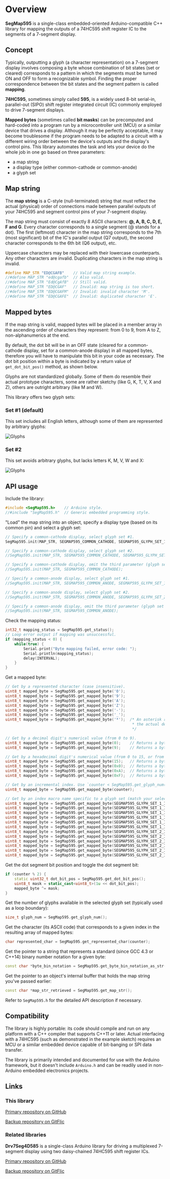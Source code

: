 # Overview

**SegMap595** is a single-class embedded-oriented Arduino-compatible C++ library
for mapping the outputs of a 74HC595 shift register IC to the segments of a 7-segment display.

## Concept

Typically, outputting a glyph (a character representation) on a 7-segment display involves composing a byte
whose combination of bit states (set or cleared) corresponds to a pattern in which the segments must be turned
ON and OFF to form a recognizable symbol. Finding the proper correspondence between the bit states and the segment
pattern is called **mapping**.

**74HC595**, sometimes simply called **595**, is a widely used 8-bit serial-in, parallel-out (SIPO) shift register
integrated circuit (IC) commonly employed to drive 7-segment displays.

**Mapped bytes** (sometimes called **bit masks**) can be precomputed and hard-coded into a program
run by a microcontroller unit (MCU) or a similar device that drives a display. Although it may be perfectly
acceptable, it may become troublesome if the program needs to be adapted to a circuit with a different wiring
order between the device's outputs and the display's control pins. This library automates the task and lets
your device do the whole job in one go based on three parameters:
* a map string
* a display type (either common-cathode or common-anode)
* a glyph set

## Map string

The **map string** is a C-style (null-terminated) string that must reflect the actual (physical) order
of connections made between parallel outputs of your 74HC595 and segment control pins of your 7-segment display.

The map string must consist of exactly 8 ASCII characters: **@, A, B, C, D, E, F and G**. Every character
corresponds to a single segment (@ stands for a dot). The first (leftmost) character in the map string
corresponds to the 7th (most significant) bit of the IC's parallel output (Q7 output), the second
character corresponds to the 6th bit (Q6 output), etc.

Uppercase characters may be replaced with their lowercase counterparts. Any other characters are invalid.
Duplicating characters in the map string is invalid.

```cpp
#define MAP_STR "ED@CGAFB"    // Valid map string example.
//#define MAP_STR "ed@cgafb"  // Also valid.
//#define MAP_STR "Ed@CgAfB"  // Still valid.
//#define MAP_STR "ED@CGAF"   // Invalid: map string is too short.
//#define MAP_STR "ED@CGAFM"  // Invalid: invalid character 'M'.
//#define MAP_STR "ED@CGAFE"  // Invalid: duplicated character 'E'.
```

## Mapped bytes

If the map string is valid, mapped bytes will be placed in a member array in the ascending order of characters
they represent: from 0 to 9, from A to Z, non-alphanumerics at the end.

By default, the dot bit will be in an OFF state (cleared for a common-cathode display, set for a common-anode display)
in all mapped bytes, therefore you will have to manipulate this bit in your code as necessary. The dot bit position
within a byte is indicated by a return value of `get_dot_bit_pos()` method, as shown below.

Glyphs are not standardized globally. Some of them do resemble their actual prototype characters,
some are rather sketchy (like G, K, T, V, X and Z), others are outright arbitrary (like M and W).

This library offers two glyph sets:

### Set #1 (default)

This set includes all English letters, although some of them are represented by arbitrary glyphs:

![Glyphs](assets/glyph_set_1.jpg)

### Set #2

This set avoids arbitrary glyphs, but lacks letters K, M, V, W and X:

![Glyphs](assets/glyph_set_2.jpg)

## API usage

Include the library:
```cpp
#include <SegMap595.h>    // Arduino style.
//#include "SegMap595.h"  // Generic embedded programming style.
```

"Load" the map string into an object, specify a display type (based on its common pin) and select a glyph set:
```cpp
// Specify a common-cathode display, select glyph set #1.
SegMap595.init(MAP_STR, SEGMAP595_COMMON_CATHODE, SEGMAP595_GLYPH_SET_1);

// Specify a common-cathode display, select glyph set #2.
//SegMap595.init(MAP_STR, SEGMAP595_COMMON_CATHODE, SEGMAP595_GLYPH_SET_2);

// Specify a common-cathode display, omit the third parameter (glyph set #1 will be selected by default).
//SegMap595.init(MAP_STR, SEGMAP595_COMMON_CATHODE);

// Specify a common-anode display, select glyph set #1.
//SegMap595.init(MAP_STR, SEGMAP595_COMMON_ANODE, SEGMAP595_GLYPH_SET_1);

// Specify a common-anode display, select glyph set #2.
//SegMap595.init(MAP_STR, SEGMAP595_COMMON_ANODE, SEGMAP595_GLYPH_SET_2);

// Specify a common-anode display, omit the third parameter (glyph set #1 will be selected by default).
//SegMap595.init(MAP_STR, SEGMAP595_COMMON_ANODE);
```

Check the mapping status:
```cpp
int32_t mapping_status = SegMap595.get_status();
// Loop error output if mapping was unsuccessful.
if (mapping_status < 0) {
    while(true) {
        Serial.print("Byte mapping failed, error code: ");
        Serial.println(mapping_status);
        delay(INTERVAL);
    }
}
```

Get a mapped byte:
```cpp
// Get by a represented character (case insensitive).
uint8_t mapped_byte = SegMap595.get_mapped_byte('0');
uint8_t mapped_byte = SegMap595.get_mapped_byte('9');
uint8_t mapped_byte = SegMap595.get_mapped_byte('A');
uint8_t mapped_byte = SegMap595.get_mapped_byte('Z');
uint8_t mapped_byte = SegMap595.get_mapped_byte('-');
uint8_t mapped_byte = SegMap595.get_mapped_byte('_');
uint8_t mapped_byte = SegMap595.get_mapped_byte('*');  /* An asterisk represents a degree symbol because
                                                        * the actual degree symbol isn't listed in ASCII.
                                                        */

// Get by a decimal digit's numerical value (from 0 to 9).
uint8_t mapped_byte = SegMap595.get_mapped_byte(0);    // Returns a byte for '0' character.
uint8_t mapped_byte = SegMap595.get_mapped_byte(9);    // Returns a byte for '9' character.

// Get by a hexadecimal digit's numerical value (from 0 to 15, or from 0x0 to 0xF).
uint8_t mapped_byte = SegMap595.get_mapped_byte(15);   // Returns a byte for 'F' character.
uint8_t mapped_byte = SegMap595.get_mapped_byte(0x0);  // Returns a byte for '0' character.
uint8_t mapped_byte = SegMap595.get_mapped_byte(0xA);  // Returns a byte for 'A' character.
uint8_t mapped_byte = SegMap595.get_mapped_byte(0xF);  // Returns a byte for 'F' character.

// Get by an incremental index. Use `counter < SegMap595.get_glyph_num()` as an appropriate boundary.
uint8_t mapped_byte = SegMap595.get_mapped_byte(counter);

// Get by an index macro name specific to a glyph set (match your selected set).
uint8_t mapped_byte = SegMap595.get_mapped_byte(SEGMAP595_GLYPH_SET_1_INDEX_0);
uint8_t mapped_byte = SegMap595.get_mapped_byte(SEGMAP595_GLYPH_SET_1_INDEX_9);
uint8_t mapped_byte = SegMap595.get_mapped_byte(SEGMAP595_GLYPH_SET_1_INDEX_A);
uint8_t mapped_byte = SegMap595.get_mapped_byte(SEGMAP595_GLYPH_SET_1_INDEX_Z);
uint8_t mapped_byte = SegMap595.get_mapped_byte(SEGMAP595_GLYPH_SET_1_INDEX_DASH);
uint8_t mapped_byte = SegMap595.get_mapped_byte(SEGMAP595_GLYPH_SET_1_INDEX_UNDERSCORE);
uint8_t mapped_byte = SegMap595.get_mapped_byte(SEGMAP595_GLYPH_SET_2_INDEX_0);
uint8_t mapped_byte = SegMap595.get_mapped_byte(SEGMAP595_GLYPH_SET_2_INDEX_9);
uint8_t mapped_byte = SegMap595.get_mapped_byte(SEGMAP595_GLYPH_SET_2_INDEX_A);
uint8_t mapped_byte = SegMap595.get_mapped_byte(SEGMAP595_GLYPH_SET_2_INDEX_Z);
uint8_t mapped_byte = SegMap595.get_mapped_byte(SEGMAP595_GLYPH_SET_2_INDEX_DASH);
uint8_t mapped_byte = SegMap595.get_mapped_byte(SEGMAP595_GLYPH_SET_2_INDEX_UNDERSCORE);
```

Get the dot segment bit position and toggle the dot segment bit:
```cpp
if (counter % 2) {
    static uint32_t dot_bit_pos = SegMap595.get_dot_bit_pos();
    uint8_t mask = static_cast<uint8_t>(1u << dot_bit_pos);
    mapped_byte ^= mask;
}
```

Get the number of glyphs available in the selected glyph set (typically used as a loop boundary):
```cpp
size_t glyph_num = SegMap595.get_glyph_num();
```

Get the character (its ASCII code) that corresponds to a given index in the resulting array of mapped bytes:
```cpp
char represented_char = SegMap595.get_represented_char(counter);
```

Get the pointer to a string that represents a standard (since GCC 4.3 or C++14)
binary number notation for a given byte:
```cpp
const char *byte_bin_notation = SegMap595.get_byte_bin_notation_as_str(byte_to_shift);
```

Get the pointer to an object's internal buffer that holds the map string you've passed earlier:
```cpp
const char *map_str_retrieved = SegMap595.get_map_str();
```

Refer to `SegMap595.h` for the detailed API description if necessary.

## Compatibility

The library is highly portable: its code should compile and run on any platform with a C++ compiler
that supports C++11 or later. Actual interfacing with a 74HC595 (such as demonstrated in the example
sketch) requires an MCU or a similar embedded device capable of bit-banging or SPI data transfer.

The library is primarily intended and documented for use with the Arduino framework, but it doesn't
include `Arduino.h` and can be readily used in non-Arduino embedded electronics projects.

## Links

### This library
[Primary repository on GitHub](https://github.com/ErlingSigurdson/SegMap595)

[Backup repository on GitFlic](https://gitflic.ru/project/efimov-d-v/segmap595)

### Related libraries
**Drv7Seg4D585** is a single-class Arduino library for driving a multiplexed 7-segment display
using two daisy-chained 74HC595 shift register ICs.

[Primary repository on GitHub](https://github.com/ErlingSigurdson/Drv7Seg2x595)

[Backup repository on GitFlic](https://gitflic.ru/project/efimov-d-v/drv7seg4d595)
